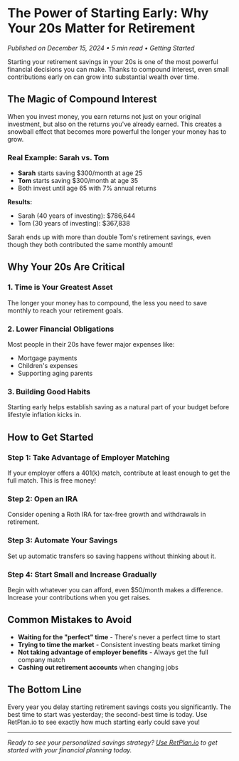 # The Power of Starting Early: Why Your 20s Matter for Retirement

*Published on December 15, 2024 • 5 min read • Getting Started*

Starting your retirement savings in your 20s is one of the most powerful financial decisions you can make. Thanks to compound interest, even small contributions early on can grow into substantial wealth over time.

## The Magic of Compound Interest

When you invest money, you earn returns not just on your original investment, but also on the returns you've already earned. This creates a snowball effect that becomes more powerful the longer your money has to grow.

### Real Example: Sarah vs. Tom

- **Sarah** starts saving $300/month at age 25
- **Tom** starts saving $300/month at age 35
- Both invest until age 65 with 7% annual returns

**Results:**
- Sarah (40 years of investing): $786,644
- Tom (30 years of investing): $367,838

Sarah ends up with more than double Tom's retirement savings, even though they both contributed the same monthly amount!

## Why Your 20s Are Critical

### 1. Time is Your Greatest Asset
The longer your money has to compound, the less you need to save monthly to reach your retirement goals.

### 2. Lower Financial Obligations
Most people in their 20s have fewer major expenses like:
- Mortgage payments
- Children's expenses
- Supporting aging parents

### 3. Building Good Habits
Starting early helps establish saving as a natural part of your budget before lifestyle inflation kicks in.

## How to Get Started

### Step 1: Take Advantage of Employer Matching
If your employer offers a 401(k) match, contribute at least enough to get the full match. This is free money!

### Step 2: Open an IRA
Consider opening a Roth IRA for tax-free growth and withdrawals in retirement.

### Step 3: Automate Your Savings
Set up automatic transfers so saving happens without thinking about it.

### Step 4: Start Small and Increase Gradually
Begin with whatever you can afford, even $50/month makes a difference. Increase your contributions when you get raises.

## Common Mistakes to Avoid

- **Waiting for the "perfect" time** - There's never a perfect time to start
- **Trying to time the market** - Consistent investing beats market timing
- **Not taking advantage of employer benefits** - Always get the full company match
- **Cashing out retirement accounts** when changing jobs

## The Bottom Line

Every year you delay starting retirement savings costs you significantly. The best time to start was yesterday; the second-best time is today. Use RetPlan.io to see exactly how much starting early could save you!

---

*Ready to see your personalized savings strategy? [Use RetPlan.io](/) to get started with your financial planning today.*